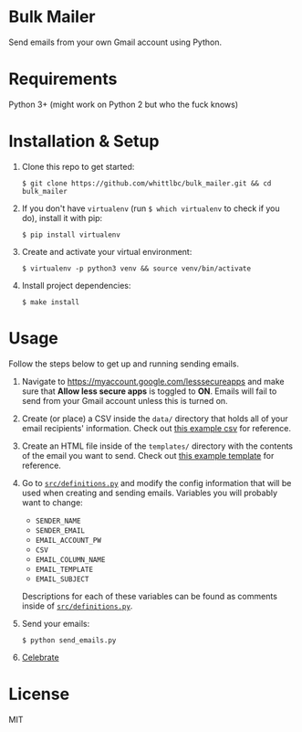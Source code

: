 # Bulk Mailer

Send emails from your own Gmail account using Python.

# Requirements

Python 3+ (might work on Python 2 but who the fuck knows)

# Installation & Setup

1. Clone this repo to get started:

    ```
    $ git clone https://github.com/whittlbc/bulk_mailer.git && cd bulk_mailer
    ```

2. If you don't have `virtualenv` (run `$ which virtualenv` to check if you do), install it with pip:

    ```
    $ pip install virtualenv
    ```

3. Create and activate your virtual environment:

    ```
    $ virtualenv -p python3 venv && source venv/bin/activate
    ```

4. Install project dependencies:

    ```
    $ make install
    ```

# Usage

Follow the steps below to get up and running sending emails.

1. Navigate to https://myaccount.google.com/lesssecureapps and make sure that **Allow less secure apps** is toggled to **ON**.
Emails will fail to send from your Gmail account unless this is turned on.

2. Create (or place) a CSV inside the `data/` directory that holds all of your email recipients' information. 
Check out [this example csv](data/example.csv) for reference.

3. Create an HTML file inside of the `templates/` directory with the contents of the email you want to send.
Check out [this example template](templates/example.html) for reference.

4. Go to [`src/definitions.py`](src/definitions.py) and modify the config information that will be used when 
creating and sending emails. Variables you will probably want to change:

    * `SENDER_NAME`
    * `SENDER_EMAIL`
    * `EMAIL_ACCOUNT_PW`
    * `CSV`
    * `EMAIL_COLUMN_NAME`
    * `EMAIL_TEMPLATE`
    * `EMAIL_SUBJECT`
  
    Descriptions for each of these variables can be found as comments inside of [`src/definitions.py`](src/definitions.py). 

5. Send your emails:

    ```
    $ python send_emails.py
    ```

6. [Celebrate](https://www.youtube.com/watch?v=dQw4w9WgXcQ)

# License

MIT